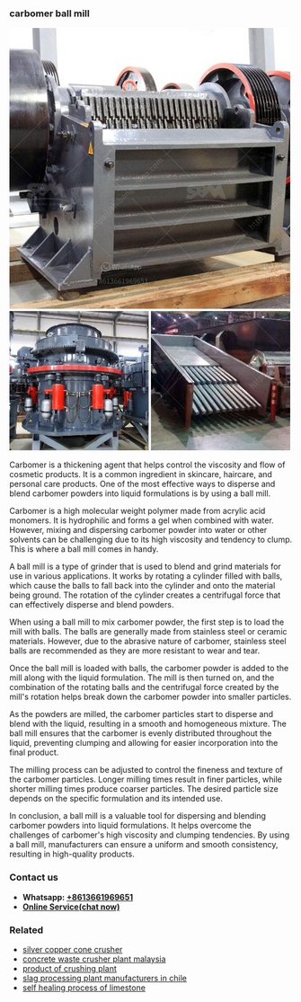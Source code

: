 <h3>carbomer ball mill</h3><img src='1704791306.jpg' alt=''><p>Carbomer is a thickening agent that helps control the viscosity and flow of cosmetic products. It is a common ingredient in skincare, haircare, and personal care products. One of the most effective ways to disperse and blend carbomer powders into liquid formulations is by using a ball mill.</p><p>Carbomer is a high molecular weight polymer made from acrylic acid monomers. It is hydrophilic and forms a gel when combined with water. However, mixing and dispersing carbomer powder into water or other solvents can be challenging due to its high viscosity and tendency to clump. This is where a ball mill comes in handy.</p><p>A ball mill is a type of grinder that is used to blend and grind materials for use in various applications. It works by rotating a cylinder filled with balls, which cause the balls to fall back into the cylinder and onto the material being ground. The rotation of the cylinder creates a centrifugal force that can effectively disperse and blend powders.</p><p>When using a ball mill to mix carbomer powder, the first step is to load the mill with balls. The balls are generally made from stainless steel or ceramic materials. However, due to the abrasive nature of carbomer, stainless steel balls are recommended as they are more resistant to wear and tear.</p><p>Once the ball mill is loaded with balls, the carbomer powder is added to the mill along with the liquid formulation. The mill is then turned on, and the combination of the rotating balls and the centrifugal force created by the mill's rotation helps break down the carbomer powder into smaller particles.</p><p>As the powders are milled, the carbomer particles start to disperse and blend with the liquid, resulting in a smooth and homogeneous mixture. The ball mill ensures that the carbomer is evenly distributed throughout the liquid, preventing clumping and allowing for easier incorporation into the final product.</p><p>The milling process can be adjusted to control the fineness and texture of the carbomer particles. Longer milling times result in finer particles, while shorter milling times produce coarser particles. The desired particle size depends on the specific formulation and its intended use.</p><p>In conclusion, a ball mill is a valuable tool for dispersing and blending carbomer powders into liquid formulations. It helps overcome the challenges of carbomer's high viscosity and clumping tendencies. By using a ball mill, manufacturers can ensure a uniform and smooth consistency, resulting in high-quality products.</p><h3>Contact us</h3><ul><li><strong>Whatsapp:&nbsp;<a href="https://wa.me/8613661969651">+8613661969651</a></strong></li><li><a href="https://swt.shibang-china.com/?git&amp;zhl&amp;carbomer ball mill"><strong>Online Service(chat now)</strong></a></li></ul><h3>Related</h3><ul><li><a href='silver copper cone crusher.md'>silver copper cone crusher</a></li><li><a href='concrete waste crusher plant malaysia.md'>concrete waste crusher plant malaysia</a></li><li><a href='product of crushing plant.md'>product of crushing plant</a></li><li><a href='slag processing plant manufacturers in chile.md'>slag processing plant manufacturers in chile</a></li><li><a href='self healing process of limestone.md'>self healing process of limestone</a></li></ul>